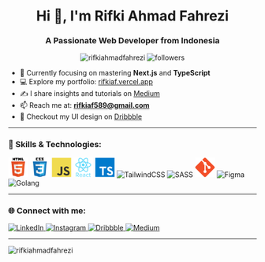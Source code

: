 <h1 align="center">Hi 👋, I'm Rifki Ahmad Fahrezi</h1>
<h3 align="center">A Passionate Web Developer from Indonesia</h3>

<p align="center">
  <img src="https://komarev.com/ghpvc/?username=rifkiahmadfahrezi&label=Profile%20views&color=0e75b6&style=flat" alt="rifkiahmadfahrezi" />
  <img src="https://img.shields.io/github/followers/rifkiahmadfahrezi?label=Followers&style=social" alt="followers">
</p>

- 🌱 Currently focusing on mastering **Next.js** and **TypeScript**  
- 💻 Explore my portfolio: [rifkiaf.vercel.app](https://rifkiaf.vercel.app)  
- ✍️ I share insights and tutorials on [Medium](https://rifkiaf.medium.com/)  
- 📫 Reach me at: **rifkiaf589@gmail.com**  
- 🎨 Checkout my UI design on [Dribbble](https://dribbble.com/rifkiaf30)


---

<h3 align="left">🚀 Skills & Technologies:</h3>
<p align="left">
  <img src="https://raw.githubusercontent.com/devicons/devicon/master/icons/html5/html5-original-wordmark.svg" alt="HTML5" width="40" height="40"/> 
  <img src="https://raw.githubusercontent.com/devicons/devicon/master/icons/css3/css3-original-wordmark.svg" alt="CSS3" width="40" height="40"/>
  <img src="https://raw.githubusercontent.com/devicons/devicon/master/icons/javascript/javascript-original.svg" alt="JavaScript" width="40" height="40"/>
  <img src="https://raw.githubusercontent.com/devicons/devicon/master/icons/react/react-original-wordmark.svg" alt="React" width="40" height="40"/> 
  <img src="https://raw.githubusercontent.com/devicons/devicon/master/icons/typescript/typescript-original.svg" alt="TypeScript" width="40" height="40"/>
  <img src="https://www.vectorlogo.zone/logos/tailwindcss/tailwindcss-icon.svg" alt="TailwindCSS" width="40" height="40"/>
  <img src="https://www.vectorlogo.zone/logos/sass-lang/sass-lang-icon.svg" alt="SASS" width="40" height="40"/>
  <img src="https://raw.githubusercontent.com/devicons/devicon/master/icons/git/git-original.svg" alt="Git" width="40" height="40"/>
  <img src="https://www.vectorlogo.zone/logos/figma/figma-icon.svg" alt="Figma" width="40" height="40"/>
  <img src="https://go.dev/blog/go-brand/Go-Logo/SVG/Go-Logo_Blue.svg" alt="Golang" width="40" height="40"/>
</p>

---

<h3 align="left">🌐 Connect with me:</h3>
<p align="left">
  <a href="https://linkedin.com/in/rifki-ahmad-fahrezi" target="blank">
    <img src="https://raw.githubusercontent.com/rahuldkjain/github-profile-readme-generator/master/src/images/icons/Social/linked-in-alt.svg" alt="LinkedIn" width="40" height="40"/>
  </a>
  <a href="https://instagram.com/nekode.id" target="blank">
    <img src="https://raw.githubusercontent.com/rahuldkjain/github-profile-readme-generator/master/src/images/icons/Social/instagram.svg" alt="Instagram" width="40" height="40"/>
  </a>
  <a href="https://dribbble.com/rifkiaf30" target="blank">
    <img src="https://raw.githubusercontent.com/rahuldkjain/github-profile-readme-generator/master/src/images/icons/Social/dribbble.svg" alt="Dribbble" width="40" height="40"/>
  </a>
  <a href="https://medium.com/@rifkiaf" target="blank">
    <img src="https://raw.githubusercontent.com/rahuldkjain/github-profile-readme-generator/master/src/images/icons/Social/medium.svg" alt="Medium" width="40" height="40"/>
  </a>
</p>

---

<p>
  <img align="left" src="https://github-readme-stats.vercel.app/api/top-langs?username=rifkiahmadfahrezi&show_icons=true&locale=en&layout=compact&theme=radical" alt="rifkiahmadfahrezi" />
</p>
